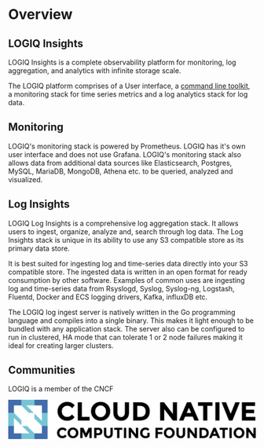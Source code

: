 # Overview

## LOGIQ Insights

LOGIQ Insights is a complete observability platform for monitoring, log aggregation, and analytics with infinite storage scale. 

The LOGIQ platform comprises of a User interface, a [command line toolkit](https://logiqctl.logiq.ai), a monitoring stack for time series metrics and a log analytics stack for log data.

## Monitoring

LOGIQ's monitoring stack is powered by Prometheus. LOGIQ has it's own user interface and does not use Grafana. LOGIQ's monitoring stack also allows data from additional data sources like Elasticsearch, Postgres, MySQL, MariaDB, MongoDB, Athena etc. to be queried, analyzed and visualized.

## Log Insights

LOGIQ Log Insights is a comprehensive log aggregation stack. It allows users to ingest, organize, analyze and, search through log data. The Log Insights stack is unique in its ability to use any S3 compatible store as its primary data store.

It is best suited for ingesting log and time-series data directly into your S3 compatible store. The ingested data is written in an open format for ready consumption by other software. Examples of common uses are ingesting log and time-series data from Rsyslogd, Syslog, Syslog-ng, Logstash, Fluentd, Docker and ECS logging drivers, Kafka, influxDB etc.

The LOGIQ log ingest server is natively written in the Go programming language and compiles into a single binary. This makes it light enough to be bundled with any application stack. The server also can be configured to run in clustered, HA mode that can tolerate 1 or 2 node failures making it ideal for creating larger clusters.

## Communities

LOGIQ is a member of the CNCF

![](.gitbook/assets/cncf-color.png)

